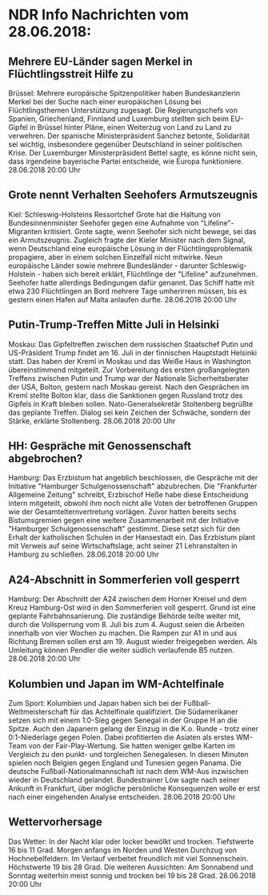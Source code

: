 # NDR Info Nachrichten vom 28.06.2018:


## Mehrere EU-Länder sagen Merkel in Flüchtlingsstreit Hilfe zu
Brüssel: Mehrere europäische Spitzenpolitiker haben Bundeskanzlerin Merkel bei der Suche nach einer europäischen Lösung bei Flüchtlingsthemen Unterstützung zugesagt. Die Regierungschefs von Spanien, Griechenland, Finnland und Luxemburg stellten sich beim EU-Gipfel in Brüssel hinter Pläne, einen Weiterzug von Land zu Land zu verwehren. Der spanische Ministerpräsident Sanchez betonte, Solidarität sei wichtig, insbesondere gegenüber Deutschland in seiner politischen Krise. Der Luxemburger Ministerpräsident Bettel sagte, es könne nicht sein, dass irgendeine bayerische Partei entscheide, wie Europa funktioniere. 28.06.2018 20:00 Uhr 

## Grote nennt Verhalten Seehofers Armutszeugnis
Kiel: Schleswig-Holsteins Ressortchef Grote hat die Haltung von Bundesinnenminister Seehofer gegen eine Aufnahme von "Lifeline"-Migranten kritisiert. Grote sagte, wenn Seehofer sich nicht bewege, sei das ein Armutszeugnis. Zugleich fragte der Kieler Minister nach dem Signal,  wenn Deutschland eine europäische Lösung in der Flüchtlingsproblematik propagiere, aber in einem solchen Einzelfall nicht mitwirke. Neun europäische Länder sowie mehrere Bundesländer - darunter Schleswig-Holstein - haben sich bereit erklärt, Flüchtlinge der "Lifeline" aufzunehmen. Seehofer hatte allerdings Bedingungen dafür genannt. Das Schiff hatte mit etwa 230 Flüchtlingen an Bord mehrere Tage umherirren müssen, bis es gestern einen Hafen auf Malta anlaufen durfte. 28.06.2018 20:00 Uhr 

## Putin-Trump-Treffen Mitte Juli in Helsinki
Moskau: Das Gipfeltreffen zwischen dem russischen Staatschef Putin und US-Präsident Trump findet am 16. Juli in der finnischen Hauptstadt Helsinki statt. Das haben der Kreml in Moskau und das Weiße Haus in Washington übereinstimmend mitgeteilt. Zur Vorbereitung des ersten großangelegten Treffens zwischen Putin und Trump war der Nationale Sicherheitsberater der USA, Bolton, gestern nach Moskau gereist. Nach den Gesprächen im Kreml stellte Bolton klar, dass die Sanktionen gegen Russland trotz des Gipfels in Kraft bleiben sollen. Nato-Generalsekretär Stoltenberg begrüßte das geplante Treffen. Dialog sei kein Zeichen der Schwäche, sondern der Stärke, erklärte Stoltenberg. 28.06.2018 20:00 Uhr 

## HH: Gespräche mit Genossenschaft abgebrochen?
Hamburg: Das Erzbistum hat angeblich beschlossen, die Gespräche mit der Initiative "Hamburger Schulgenossenschaft" abzubrechen. Die "Frankfurter Allgemeine Zeitung" schreibt, Erzbischof Heße habe diese Entscheidung intern mitgeteilt, obwohl ihm noch nicht alle Voten der betroffenen Gruppen wie der Gesamtelternvertretung vorlägen. Zuvor hatten bereits sechs Bistumsgremien gegen eine weitere Zusammenarbeit mit der Initiative "Hamburger Schulgenossenschaft" gestimmt. Diese setzt sich für den Erhalt der katholischen Schulen in der Hansestadt ein. Das Erzbistum plant mit Verweis auf seine Wirtschaftslage, acht seiner 21 Lehranstalten in Hamburg zu schließen. 28.06.2018 20:00 Uhr 

## A24-Abschnitt in Sommerferien voll gesperrt
Hamburg: Der Abschnitt der A24 zwischen dem Horner Kreisel und dem Kreuz Hamburg-Ost wird in den Sommerferien voll gesperrt. Grund ist eine geplante Fahrbahnsanierung. Die zuständige Behörde teilte weiter mit, durch die Vollsperrung vom 8. Juli bis zum 4. August seien die Arbeiten innerhalb von vier Wochen zu machen. Die Rampen zur A1 in und aus Richtung Bremen sollen erst am 19. August wieder freigegeben werden. Als Umleitung können Pendler die weiter südlich verlaufende B5 nutzen. 28.06.2018 20:00 Uhr 

## Kolumbien und Japan im WM-Achtelfinale
Zum Sport:	Kolumbien und Japan haben sich bei der Fußball-Weltmeisterschaft für das Achtelfinale qualifiziert. Die Südamerikaner setzen sich mit einem 1:0-Sieg gegen Senegal in der Gruppe H an die Spitze. Auch den Japanern gelang der Einzug in die K.o. Runde - trotz einer 0:1-Niederlage gegen Polen. Dabei profitierten die Asiaten als erstes WM-Team von der Fair-Play-Wertung. Sie hatten weniger gelbe Karten im Vergleich zu den punkt- und torgleichen Senegalesen. In diesen Minuten spielen noch Belgien gegen England und Tunesien gegen Panama. Die deutsche Fußball-Nationalmannschaft ist nach dem WM-Aus inzwischen wieder in Deutschland gelandet. Bundestrainer Löw sagte nach seiner Ankunft in Frankfurt, über mögliche persönliche Konsequenzen wolle er erst nach einer eingehenden Analyse entscheiden. 28.06.2018 20:00 Uhr 

## Wettervorhersage
Das Wetter: In der Nacht klar oder locker bewölkt und trocken. Tiefstwerte 16 bis 11 Grad. Morgen anfangs im Norden und Westen Durchzug von Hochnebelfeldern. Im Verlauf verbeitet freundlich mit viel Sonnenschein. Höchstwerte 19 bis 28 Grad. Die weiteren Aussichten: Am Sonnabend und Sonntag weiterhin meist sonnig und trocken bei 19 bis 28 Grad. 28.06.2018 20:00 Uhr 
